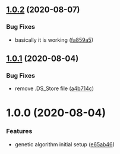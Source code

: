## [1.0.2](https://github.com/jeantimex/genetic-algorithm/compare/v1.0.1...v1.0.2) (2020-08-07)


### Bug Fixes

* basically it is working ([fa859a5](https://github.com/jeantimex/genetic-algorithm/commit/fa859a53f65b94333af171b73738b88d7d1de81f))

## [1.0.1](https://github.com/jeantimex/genetic-algorithm/compare/v1.0.0...v1.0.1) (2020-08-04)


### Bug Fixes

* remove .DS_Store file ([a4b714c](https://github.com/jeantimex/genetic-algorithm/commit/a4b714cef13c41855c010116f2b23979b3317850))

# 1.0.0 (2020-08-04)


### Features

* genetic algorithm initial setup ([e65ab46](https://github.com/jeantimex/genetic-algorithm/commit/e65ab462ab4801ab0ce44c2170be9545b129d23a))
